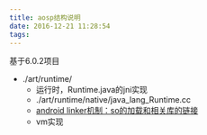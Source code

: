 ```yaml
---
title: aosp结构说明
date: 2016-12-21 11:28:54
tags:
---
```


基于6.0.2项目

- ./art/runtime/
	- 运行时，Runtime.java的jni实现
	- ./art/runtime/native/java_lang_Runtime.cc
	- [android linker机制：so的加载和相关库的链接](http://wps2015.org/drops/drops/Android%20Linker%E5%AD%A6%E4%B9%A0%E7%AC%94%E8%AE%B0.html)
	- vm实现
